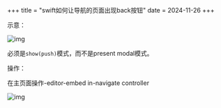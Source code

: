 +++
title = "swift如何让导航的页面出现back按钮"
date = 2024-11-26
+++

示意：

![img](https://linxz-aliyun.oss-cn-shenzhen.aliyuncs.com/images/202411261614304.png)

必须是`show(push)`模式，而不是present modal模式。

操作：

在主页面操作-editor-embed in-navigate controller

![img](https://linxz-aliyun.oss-cn-shenzhen.aliyuncs.com/images/202411261615150.png)

